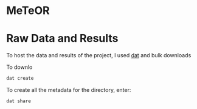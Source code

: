 # MeTeOR

# Raw Data and Results

To host the data and results of the project, I used [dat](https://datproject.org/) and bulk downloads

To downlo
```bash
dat create
```
To create all the metadata for the directory, enter:
```bash
dat share
```
<!--stackedit_data:
eyJoaXN0b3J5IjpbLTQzNTU2NTcyNl19
-->